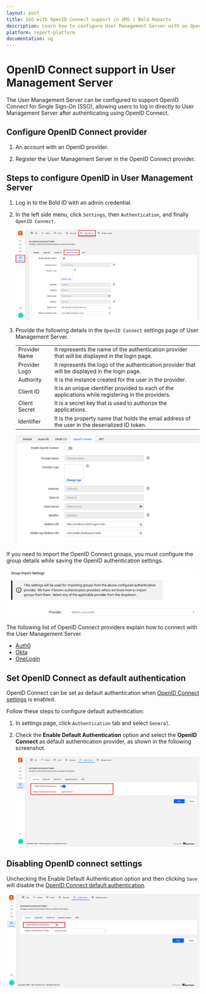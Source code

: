 ```yaml
---
layout: post
title: SSO with OpenID Connect support in UMS | Bold Reports
description: Learn how to configure User Management Server with an OpenID based identity provider for Single Sign-on authentication using OpenID Connect.
platform: report-platform
documentation: ug
---
```


# OpenID Connect support in User Management Server

The User Management Server can be configured to support OpenID Connect for Single Sign-On (SSO), allowing users to log in directly to User Management Server after authenticating using OpenID Connect.

## Configure OpenID Connect provider

1. An account with an OpenID provider.

2. Register the User Management Server in the OpenID Connect provider.

## Steps to configure OpenID in User Management Server

1. Log in to the Bold ID with an admin credential.

2. In the left side menu, click `Settings`, then `Authentication`, and finally `OpenID Connect`.

    ![Authentication settings](/static/assets/on-premise/images/tenant-management/site-management/authentication/openid-auth-page.png)

4. Provide the following details in the `OpenID Connect` settings page of User Management Server.

    <table>

    <tr>
    <td>Provider Name</td>
    <td>It represents the name of the authentication provider that will be displayed in the login page.</td>
    </tr>

    <tr>
    <td>Provider Logo</td>
    <td>It represents the logo of the authentication provider that will be displayed in the login page.</td>
    </tr>

    <tr>
    <td>Authority</td>
    <td>It is the instance created for the user in the provider.</td>
    </tr>

    <tr>
    <td>Client ID</td>
    <td>It is an unique identifier provided to each of the applications while registering in the providers.</td>
    </tr>

    <tr>
    <td>Client Secret</td>
    <td>It is a secret key that is used to authorize the applications.</td>
    </tr>

    <tr>
    <td>Identifier</td>
    <td>It is the property name that holds the email address of the user in the deserialized ID token.</td>
    </tr>

    </table>  
    
    ![OpenId settings](/static/assets/on-premise/images/tenant-management/site-management/authentication/openid-auth-configuration.png)

If you need to import the OpenID Connect groups, you must configure the group details while saving the OpenID authentication settings.  

![OpenId Group setting](/static/assets/on-premise/images/tenant-management/site-management/authentication/openId-group-settings.png)

The following list of OpenID Connect providers explain how to connect with the User Management Server. 

* [Auth0](../../../authentication/single-sign-on/openid-connect/auth0/)
* [Okta](../../../authentication/single-sign-on/openid-connect/okta/)
* [OneLogin](../../../authentication/single-sign-on/openid-connect/onelogin/)

## Set OpenID Connect as default authentication

OpenID Connect can be set as default authentication when [OpenID Connect settings](#steps-to-configure-openid-in-user-management-server) is enabled.

Follow these steps to configure default authentication:

1. In settings page, click `Authentication` tab and select `General`.

2. Check the **Enable Default Authentication** option and select the **OpenID Connect** as default authentication provider, as shown in the following screenshot.  

   ![Enable OpenID Default Authentication](/static/assets/on-premise/images/tenant-management/site-management/authentication/openid-default-authentication.png)

## Disabling OpenID connect settings

Unchecking the Enable Default Authentication option and then clicking `Save` will disable the [OpenID Connect default authentication](#set-openid-connect-as-default-authentication).  

![Disable Default Authentication](/static/assets/on-premise/images/tenant-management/site-management/authentication/disable-openid-settings.png)
